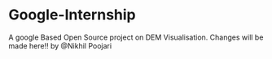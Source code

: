 # Google-Internship
A google Based Open Source project on DEM Visualisation.
Changes will be made here!! by @Nikhil Poojari
